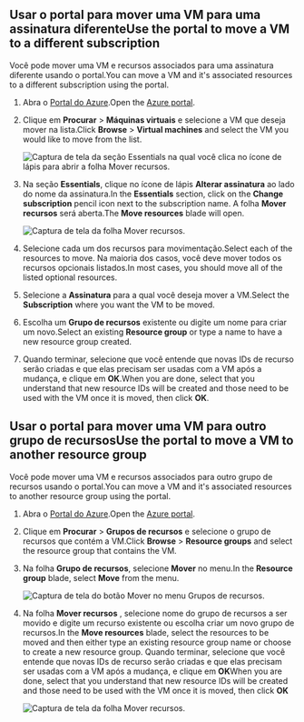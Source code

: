 

## <a name="use-the-portal-to-move-a-vm-to-a-different-subscription"></a><span data-ttu-id="94328-101">Usar o portal para mover uma VM para uma assinatura diferente</span><span class="sxs-lookup"><span data-stu-id="94328-101">Use the portal to move a VM to a different subscription</span></span>
<span data-ttu-id="94328-102">Você pode mover uma VM e recursos associados para uma assinatura diferente usando o portal.</span><span class="sxs-lookup"><span data-stu-id="94328-102">You can move a VM and it's associated resources to a different subscription using the portal.</span></span>

1. <span data-ttu-id="94328-103">Abra o [Portal do Azure](https://portal.azure.com).</span><span class="sxs-lookup"><span data-stu-id="94328-103">Open the [Azure portal](https://portal.azure.com).</span></span>
2. <span data-ttu-id="94328-104">Clique em **Procurar** > **Máquinas virtuais** e selecione a VM que deseja mover na lista.</span><span class="sxs-lookup"><span data-stu-id="94328-104">Click **Browse** > **Virtual machines** and select the VM you would like to move from the list.</span></span>
   
    ![Captura de tela da seção Essentials na qual você clica no ícone de lápis para abrir a folha Mover recursos.](./media/virtual-machines-common-move-vm/move-button.png)
3. <span data-ttu-id="94328-106">Na seção **Essentials**, clique no ícone de lápis **Alterar assinatura** ao lado do nome da assinatura.</span><span class="sxs-lookup"><span data-stu-id="94328-106">In the **Essentials** section, click on the **Change subscription** pencil icon next to the subscription name.</span></span> <span data-ttu-id="94328-107">A folha **Mover recursos** será aberta.</span><span class="sxs-lookup"><span data-stu-id="94328-107">The **Move resources** blade will open.</span></span>
   
    ![Captura de tela da folha Mover recursos.](./media/virtual-machines-common-move-vm/move.png)
4. <span data-ttu-id="94328-109">Selecione cada um dos recursos para movimentação.</span><span class="sxs-lookup"><span data-stu-id="94328-109">Select each of the resources to move.</span></span> <span data-ttu-id="94328-110">Na maioria dos casos, você deve mover todos os recursos opcionais listados.</span><span class="sxs-lookup"><span data-stu-id="94328-110">In most cases, you should move all of the listed optional resources.</span></span>
5. <span data-ttu-id="94328-111">Selecione a **Assinatura** para a qual você deseja mover a VM.</span><span class="sxs-lookup"><span data-stu-id="94328-111">Select the **Subscription** where you want the VM to be moved.</span></span>
6. <span data-ttu-id="94328-112">Escolha um **Grupo de recursos** existente ou digite um nome para criar um novo.</span><span class="sxs-lookup"><span data-stu-id="94328-112">Select an existing **Resource group** or type a name to have a new resource group created.</span></span>
7. <span data-ttu-id="94328-113">Quando terminar, selecione que você entende que novas IDs de recurso serão criadas e que elas precisam ser usadas com a VM após a mudança, e clique em **OK**.</span><span class="sxs-lookup"><span data-stu-id="94328-113">When you are done, select that you understand that new resource IDs will be created and those need to be used with the VM once it is moved, then click **OK**.</span></span>

## <a name="use-the-portal-to-move-a-vm-to-another-resource-group"></a><span data-ttu-id="94328-114">Usar o portal para mover uma VM para outro grupo de recursos</span><span class="sxs-lookup"><span data-stu-id="94328-114">Use the portal to move a VM to another resource group</span></span>
<span data-ttu-id="94328-115">Você pode mover uma VM e recursos associados para outro grupo de recursos usando o portal.</span><span class="sxs-lookup"><span data-stu-id="94328-115">You can move a VM and it's associated resources to another resource group using the portal.</span></span>

1. <span data-ttu-id="94328-116">Abra o [Portal do Azure](https://portal.azure.com).</span><span class="sxs-lookup"><span data-stu-id="94328-116">Open the [Azure portal](https://portal.azure.com).</span></span>
2. <span data-ttu-id="94328-117">Clique em **Procurar** > **Grupos de recursos** e selecione o grupo de recursos que contém a VM.</span><span class="sxs-lookup"><span data-stu-id="94328-117">Click **Browse** > **Resource groups** and select the resource group that contains the VM.</span></span>
3. <span data-ttu-id="94328-118">Na folha **Grupo de recursos**, selecione **Mover** no menu.</span><span class="sxs-lookup"><span data-stu-id="94328-118">In the **Resource group** blade, select **Move** from the menu.</span></span>
   
    ![Captura de tela do botão Mover no menu Grupos de recursos.](./media/virtual-machines-common-move-vm/move-rg.png)
4. <span data-ttu-id="94328-120">Na folha **Mover recursos** , selecione nome do grupo de recursos a ser movido e digite um recurso existente ou escolha criar um novo grupo de recursos.</span><span class="sxs-lookup"><span data-stu-id="94328-120">In the **Move resources** blade, select the resources to be moved and then either type an existing resource group name or choose to create a new resource group.</span></span> <span data-ttu-id="94328-121">Quando terminar, selecione que você entende que novas IDs de recurso serão criadas e que elas precisam ser usadas com a VM após a mudança, e clique em **OK**</span><span class="sxs-lookup"><span data-stu-id="94328-121">When you are done, select that you understand that new resource IDs will be created and those need to be used with the VM once it is moved, then click **OK**</span></span>
   
    ![Captura de tela da folha Mover recursos.](./media/virtual-machines-common-move-vm/move-rg-list.png)

